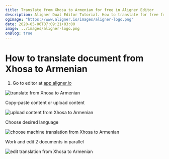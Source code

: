```yaml
---
title: Translate from Xhosa to Armenian for free in Aligner Editor
description: Aligner Dual Editor Tutorial. How to translate for free from Xhosa to Armenian. Aligner is multilingual document management platform. 
ogImage: "https://www.aligner.io/images/aligner-logo.png"
date: 2020-05-06T07:09:21+03:00
image: ../images/aligner-logo.png
onBlog: true
---
```


# How to translate document from Xhosa to Armenian

1. Go to editor at [app.aligner.io](https://app.aligner.io "Aligner App web page")

![translate from Xhosa to Armenian](../aligner-blank-editor.png "translate from Xhosa to Armenian")

Copy-paste content or upload content

![upload content from Xhosa to Armenian](../aligner-uploaded-document.png "upload content from Xhosa to Armenian")

Choose desired language

![choose machine translation from Xhosa to Armenian](../aligner-language-dropdown.png "choose machine translation from Xhosa to Armenian")

Work and edit 2 documents in parallel

![edit translation from Xhosa to Armenian](../aligner-double-sitded-editor.png "edit translation from Xhosa to Armenian")


